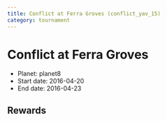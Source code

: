 ```yaml
---
title: Conflict at Ferra Groves (conflict_yav_15)
category: tournament
---
```

# Conflict at Ferra Groves

  * Planet: planet8
  * Start date: 2016-04-20
  * End date: 2016-04-23

## Rewards

